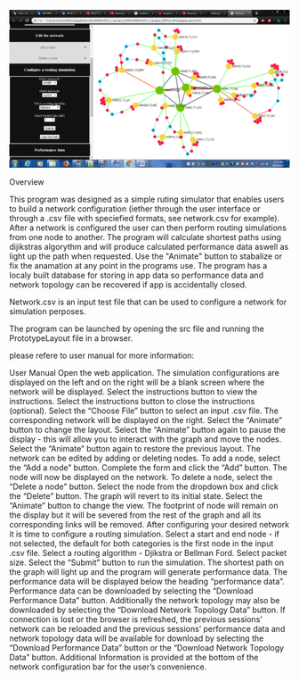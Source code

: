 
![Test Image 4](https://github.com/sashin1122/Inter-Domain-Ruting-Simulator/blob/master/networksim.png)



Overview

This program was designed as a simple ruting simulator that enables users to build a network configuration (iether through the user interface or through a .csv file with speciefied formats, see network.csv for example). After a network is configured the user can then perform routing simulations from one node to another. The program will calculate shortest paths using dijikstras algorythm and will produce calculated performance data aswell as light up the path when requested. Use the "Animate" button to stabalize or fix the anamation at any point in the programs use. The program has a localy built database for storing in app data so performance data and network topology can be recovered if app is accidentally closed. 







Network.csv is an input test file that can be used to configure a network for simulation perposes.

The program can be launched by opening the src file and running the PrototypeLayout file in a browser.

please refere to user manual for more information:

User Manual
Open the web application. The simulation configurations are displayed on the left and on the right will be a blank screen where the network will be displayed. 
Select the instructions button to view the instructions. Select the instructions button to close the instructions (optional). 
Select the “Choose File” button to select an input .csv file. The corresponding network will be displayed on the right. 
Select the “Animate” button to change the layout. Select the “Animate” button again to pause the display - this will allow you to interact with the graph and move the nodes. Select the “Animate” button again to restore the previous layout.
The network can be edited by adding or deleting nodes.
To add a node, select the “Add a node” button. Complete the form and click the “Add” button. The node will now be displayed on the network.
To delete a node, select the “Delete a node” button. Select the node from the dropdown box and click the “Delete” button. The graph will revert to its initial state. Select the “Animate” button to change the view. The footprint of node will remain on the display but it will be severed from the rest of the graph and all its corresponding links will be removed.
After configuring your desired network it is time to configure a routing simulation. Select a start and end node - if not selected, the default for both categories is the first node in the input .csv file. Select a routing algorithm - Djikstra or Bellman Ford. Select packet size. Select the “Submit” button to run the simulation. The shortest path on the graph will light up and the program will generate performance data.
The performance data will be displayed below the heading “performance data”. Performance data can be downloaded by selecting the “Download Performance Data” button.
Additionally the network topology may also be downloaded by selecting the “Download Network Topology Data” button.
If connection is lost or the browser is refreshed, the previous sessions’ network can be reloaded and the previous sessions’ performance data and network topology data will be available for download by selecting the “Download Performance Data” button or the “Download Network Topology Data” button.
Additional Information is provided at the bottom of the network configuration bar for the user’s convenience.
